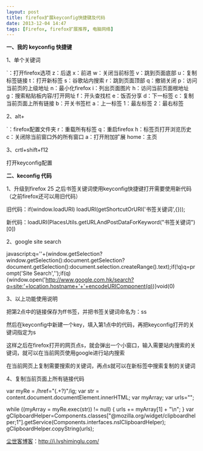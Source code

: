 ```yaml
---
layout: post
title: firefox扩展keyconfig快捷键及代码
date: 2013-12-04 14:47
tags: [Firefox, firefox扩展推荐, 电脑网络]
---
```

<strong>一、我的 keyconfig 快捷键</strong>

1、单个关键词

`：打开firefox选项
z：后退
x：前进
w：关闭当前标签
v：跳到页面底部
u：复制标签链接
t：打开新标签
s：谷歌站内搜索
r：跳到页面顶部
q：撤销关闭
p：访问当前页的上级地址
n：最小化firefox
i：列出页面图片
h：访问当前页面根地址
g：搜索粘贴板内容/打开网址
f：开头查找栏
e：饭否分享
d：下一标签
c：复制当前页面上所有链接
b：开关书签栏
a：上一标签
1：最左标签
2：最右标签

2、alt+

`：firefox配置文件夹
r：重载所有标签
q：重启firefox
h：标签页打开浏览历史
c：关闭除当前窗口外的所有窗口
a：打开附加扩展
home：主页

3、crtl+shift+f12

打开keyconfig配置

<strong>二、keconfig 代码</strong>

1、升级到firefox 25 之后书签关键词使用keyconfig快捷键打开需要使用新代码（之前firefox还可以用旧代码）

旧代码：if(window.loadURI) loadURI(getShortcutOrURI('书签关键词',{}));

新代码：loadURI(PlacesUtils.getURLAndPostDataForKeyword("书签关键词")[0])

2、google site search

javascript:q=''+(window.getSelection?window.getSelection():document.getSelection?document.getSelection():document.selection.createRange().text);if(!q)q=prompt('Site Search','');if(q){window.open('http://www.google.com.hk/search?q=site:'+location.hostname+'+'+encodeURIComponent(q))}void(0)

3、以上功能使用说明

把第2点中的链接保存为ff书签，并把书签关键词命名为：ss

然后在keyconfig中新建一个key，填入第1点中的代码，再把keyconfig打开的关键词指定为s

这样之后在firefox打开的网页点s，就会弹出一个小窗口，输入需要站内搜索的关键词，就可以在当前网页使用google进行站内搜索

在当前网页上复制需要搜索的关键词，再点s就可以在新标签中搜索复制的关键词

4、复制当前页面上所有链接代码

var myRe = /href=\"(.+?)\"/ig;
var str = content.document.documentElement.innerHTML;
var myArray;
var urls="";

while ((myArray = myRe.exec(str)) != null) {
urls += myArray[1] + "\n";
}
var gClipboardHelper=Components.classes["@mozilla.org/widget/clipboardhelper;1"].getService(Components.interfaces.nsIClipboardHelper);
gClipboardHelper.copyString(urls);

<a href="http://i.lvshiminglu.com/">尘世客博客</a>：<a href="http://i.lvshiminglu.com/">http://i.lvshiminglu.com/</a>


